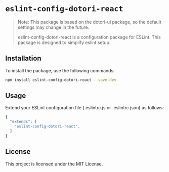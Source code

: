 # `eslint-config-dotori-react`

> Note: This package is based on the dotori-ui package, so the default settings may change in the future.
>
> eslint-config-dotori-react is a configuration package for ESLint. This package is designed to simplify eslint setup.

## Installation

To install the package, use the following commands:

```bash
npm install eslint-config-dotori-react --save-dev
```

## Usage

Extend your ESLint configuration file (.eslintrc.js or .eslintrc.json) as follows:

```javascript
{
  "extends": [
    "eslint-config-dotori-react",
  ]
}
```

## License

This project is licensed under the MIT License.
